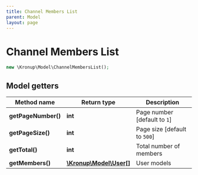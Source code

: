 ```yaml
---
title: Channel Members List
parent: Model
layout: page
---
```


# Channel Members List

```php
new \Kronup\Model\ChannelMembersList();
```

## Model getters

Method name | Return type | Description
------------ | ------------- | -------------
**getPageNumber()** | **int** | Page number   [default to `1`]
**getPageSize()** | **int** | Page size   [default to `500`]
**getTotal()** | **int** | Total number of members
**getMembers()** | [**\Kronup\Model\User[]**](../User) | User models

